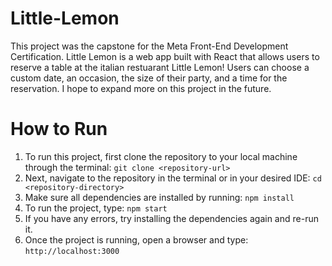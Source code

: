 # Little-Lemon

This project was the capstone for the Meta Front-End Development Certification. Little Lemon is a web app built with React that allows users to reserve a table at the italian restuarant Little Lemon! Users can choose a custom date, an occasion, the size of their party, and a time for the reservation. I hope to expand more on this project in the future.

# How to Run

1. To run this project, first clone the repository to your local machine through the terminal:
   ```git clone <repository-url>```
2. Next, navigate to the repository in the terminal or in your desired IDE:
   ```cd <repository-directory>```
3. Make sure all dependencies are installed by running:
   ```npm install```
4. To run the project, type:
   ```npm start```
5. If you have any errors, try installing the dependencies again and re-run it.
6. Once the project is running, open a browser and type:
   ```http://localhost:3000```
